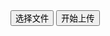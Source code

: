 <div class="layui-btn-container">
  <button type="button" class="layui-btn layui-btn-normal" id="ID-upload-demo-choose">选择文件</button>
  <button type="button" class="layui-btn" id="ID-upload-demo-action">开始上传</button>
</div>

<!-- import layui -->
<script>
layui.use(function(){
  var upload = layui.upload;

  // 渲染
  upload.render({
    elem: '#ID-upload-demo-choose',
    url: '', // 此处配置你自己的上传接口即可
    auto: false,
    // multiple: true,
    bindAction: '#ID-upload-demo-action',
    done: function(res){
      layer.msg('上传成功');
      console.log(res)
    }
  });
});
</script>
